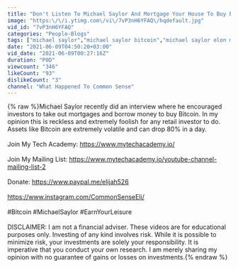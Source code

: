 ```yaml
---
title: "Don't Listen To Michael Saylor And Mortgage Your House To Buy Bitcoin"
image: "https:\/\/i.ytimg.com\/vi\/7vP3nH6YFAQ\/hqdefault.jpg"
vid_id: "7vP3nH6YFAQ"
categories: "People-Blogs"
tags: ["michael saylor","michael saylor bitcoin","michael saylor elon musk bitcoin"]
date: "2021-06-09T04:50:20+03:00"
vid_date: "2021-06-09T00:27:16Z"
duration: "P0D"
viewcount: "346"
likeCount: "93"
dislikeCount: "3"
channel: "What Happened To Common Sense"
---
```

{% raw %}Michael Saylor recently did an interview where he encouraged investors to take out mortgages and borrow money to buy Bitcoin. In my opinion this is reckless and extremely foolish for any retail investor to do. Assets like Bitcoin are extremely volatile and can drop 80% in a day. <br /><br />Join My Tech Academy: <a rel="nofollow" target="blank" href="https://www.mytechacademy.io/">https://www.mytechacademy.io/</a><br /><br />Join My Mailing List: <a rel="nofollow" target="blank" href="https://www.mytechacademy.io/youtube-channel-mailing-list-2">https://www.mytechacademy.io/youtube-channel-mailing-list-2</a><br /><br />Donate: <a rel="nofollow" target="blank" href="https://www.paypal.me/elijah526">https://www.paypal.me/elijah526</a><br /><br /><a rel="nofollow" target="blank" href="https://www.instagram.com/CommonSenseEli/">https://www.instagram.com/CommonSenseEli/</a><br /><br />#Bitcoin #MichaelSaylor #EarnYourLeisure  <br /><br />DISCLAIMER: I am not a financial adviser. These videos are for educational purposes only. Investing of any kind involves risk. While it is possible to minimize risk, your investments are solely your responsibility. It is imperative that you conduct your own research. I am merely sharing my opinion with no guarantee of gains or losses on investments.{% endraw %}
